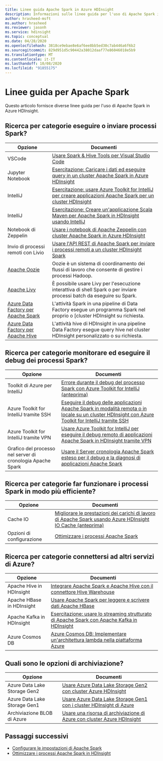 ```yaml
---
title: Linee guida Apache Spark in Azure HDInsight
description: Informazioni sulle linee guida per l'uso di Apache Spark in Azure HDInsight.
author: hrasheed-msft
ms.author: hrasheed
ms.reviewer: jasonh
ms.service: hdinsight
ms.topic: conceptual
ms.date: 04/28/2020
ms.openlocfilehash: 3818ce9ebae8e6af6ee8bb5ed30c7ab446a6f6b2
ms.sourcegitcommit: 829d951d5c90442a38012daaf77e86046018e5b9
ms.translationtype: MT
ms.contentlocale: it-IT
ms.lasthandoff: 10/08/2020
ms.locfileid: "91855175"
---
```

# <a name="apache-spark-guidelines"></a>Linee guida per Apache Spark

Questo articolo fornisce diverse linee guida per l'uso di Apache Spark in Azure HDInsight.

## <a name="how-do-i-run-or-submit-spark-jobs"></a>Ricerca per categorie eseguire o inviare processi Spark?

| Opzione | Documenti |
|---|---|
| VSCode | [Usare Spark & Hive Tools per Visual Studio Code](../hdinsight-for-vscode.md) |
| Jupyter Notebook | [Esercitazione: Caricare i dati ed eseguire query in un cluster Apache Spark in Azure HDInsight](./apache-spark-load-data-run-query.md) |
| IntelliJ | [Esercitazione: usare Azure Toolkit for IntelliJ per creare applicazioni Apache Spark per un cluster HDInsight](./apache-spark-intellij-tool-plugin.md) |
| IntelliJ | [Esercitazione: Creare un'applicazione Scala Maven per Apache Spark in HDInsight usando IntelliJ](./apache-spark-create-standalone-application.md) |
| Notebook di Zeppelin | [Usare i notebook di Apache Zeppelin con cluster Apache Spark in Azure HDInsight](./apache-spark-zeppelin-notebook.md) |
| Invio di processi remoti con Livio | [Usare l'API REST di Apache Spark per inviare i processi remoti a un cluster HDInsight Spark](./apache-spark-livy-rest-interface.md) |
|[Apache Oozie](../hdinsight-use-oozie-linux-mac.md)|Oozie è un sistema di coordinamento dei flussi di lavoro che consente di gestire i processi Hadoop.|
|[Apache Livy](./apache-spark-livy-rest-interface.md)|È possibile usare Livy per l'esecuzione interattiva di shell Spark o per inviare processi batch da eseguire su Spark.|
|[Azure Data Factory per Apache Spark](../../data-factory/transform-data-using-spark.md)|L'attività Spark in una pipeline di Data Factory esegue un programma Spark nel proprio o [cluster HDInsight su richiesta.|
|[Azure Data Factory per Apache Hive](../../data-factory/transform-data-using-hadoop-hive.md)|L'attività hive di HDInsight in una pipeline Data Factory esegue query hive nel cluster HDInsight personalizzato o su richiesta.|

## <a name="how-do-i-monitor-and-debug-spark-jobs"></a>Ricerca per categorie monitorare ed eseguire il debug dei processi Spark?

| Opzione | Documenti |
|---|---|
| Toolkit di Azure per IntelliJ | [Errore durante il debug del processo Spark con Azure Toolkit for IntelliJ (anteprima)](apache-spark-intellij-tool-failure-debug.md) |
| Azure Toolkit for IntelliJ tramite SSH | [Eseguire il debug delle applicazioni Apache Spark in modalità remota o in locale su un cluster HDInsight con Azure Toolkit for IntelliJ tramite SSH](apache-spark-intellij-tool-debug-remotely-through-ssh.md) |
| Azure Toolkit for IntelliJ tramite VPN | [Usare Azure Toolkit for IntelliJ per eseguire il debug remoto di applicazioni Apache Spark in HDInsight tramite VPN](apache-spark-intellij-tool-plugin-debug-jobs-remotely.md) |
| Grafico del processo nel server di cronologia Apache Spark | [Usare il Server cronologia Apache Spark esteso per il debug e la diagnosi di applicazioni Apache Spark](./apache-azure-spark-history-server.md) |

## <a name="how-do-i-make-my-spark-jobs-run-more-efficiently"></a>Ricerca per categorie far funzionare i processi Spark in modo più efficiente?

| Opzione | Documenti |
|---|---|
| Cache IO | [Migliorare le prestazioni dei carichi di lavoro di Apache Spark usando Azure HDInsight IO Cache (anteprima)](./apache-spark-improve-performance-iocache.md) |
| Opzioni di configurazione | [Ottimizzare i processi Apache Spark](./apache-spark-perf.md) |

## <a name="how-do-i-connect-to-other-azure-services"></a>Ricerca per categorie connettersi ad altri servizi di Azure?

| Opzione | Documenti |
|---|---|
| Apache Hive in HDInsight | [Integrare Apache Spark e Apache Hive con il connettore Hive Warehouse](../interactive-query/apache-hive-warehouse-connector.md) |
| Apache HBase in HDInsight | [Usare Apache Spark per leggere e scrivere dati Apache HBase](../hdinsight-using-spark-query-hbase.md) |
| Apache Kafka in HDInsight | [Esercitazione: usare lo streaming strutturato di Apache Spark con Apache Kafka in HDInsight](../hdinsight-apache-kafka-spark-structured-streaming.md) |
| Azure Cosmos DB | [Azure Cosmos DB: Implementare un'architettura lambda nella piattaforma Azure](../../cosmos-db/lambda-architecture.md) |

## <a name="what-are-my-storage-options"></a>Quali sono le opzioni di archiviazione?

| Opzione | Documenti |
|---|---|
| Azure Data Lake Storage Gen2 | [Usare Azure Data Lake Storage Gen2 con cluster Azure HDInsight](../hdinsight-hadoop-use-data-lake-storage-gen2.md) |
| Azure Data Lake Storage Gen1 | [Usare Azure Data Lake Storage Gen1 con i cluster HDInsight di Azure](../hdinsight-hadoop-use-data-lake-storage-gen1.md) |
| Archiviazione BLOB di Azure | [Usare una risorsa di archiviazione di Azure con cluster Azure HDInsight](../hdinsight-hadoop-use-blob-storage.md) |

## <a name="next-steps"></a>Passaggi successivi

* [Configurare le impostazioni di Apache Spark](apache-spark-settings.md)
* [Ottimizzare i processi Apache Spark in HDInsight](apache-spark-perf.md)
